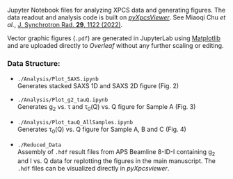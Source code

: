 
Jupyter Notebook files for analyzing XPCS data and generating figures. The data readout and analysis code is built on [*pyXpcsViewer*](https://github.com/AdvancedPhotonSource/pyXpcsViewer). See Miaoqi Chu *et al.*, [J. Synchrotron Rad. **29**, 1122 (2022)](https://scripts.iucr.org/cgi-bin/paper?S1600577522004830). 

Vector graphic figures (`.pdf`) are generated in JupyterLab using [Matplotlib](https://matplotlib.org/) and are uploaded directly to *Overleaf* without any further scaling or editing.

### Data Structure:

* `./Analysis/Plot_SAXS.ipynb`  
Generates stacked SAXS 1D and SAXS 2D figure (Fig. 2)  


* `./Analysis/Plot_g2_tauQ.ipynb`  
Generates g<sub>2</sub> vs. τ and τ<sub>0</sub>(Q) vs. Q figure for Sample A (Fig. 3)  


* `./Analysis/Plot_tauQ_AllSamples.ipynb`  
Generates τ<sub>0</sub>(Q) vs. Q figure for Sample A, B and C (Fig. 4)  


* `./Reduced_Data`  
Assembly of `.hdf` result files from APS Beamline 8-ID-I containing g<sub>2</sub> and I vs. Q data for replotting the figures in the main manuscript. The `.hdf` files can be visualized directly in *pyXpcsviewer*.
